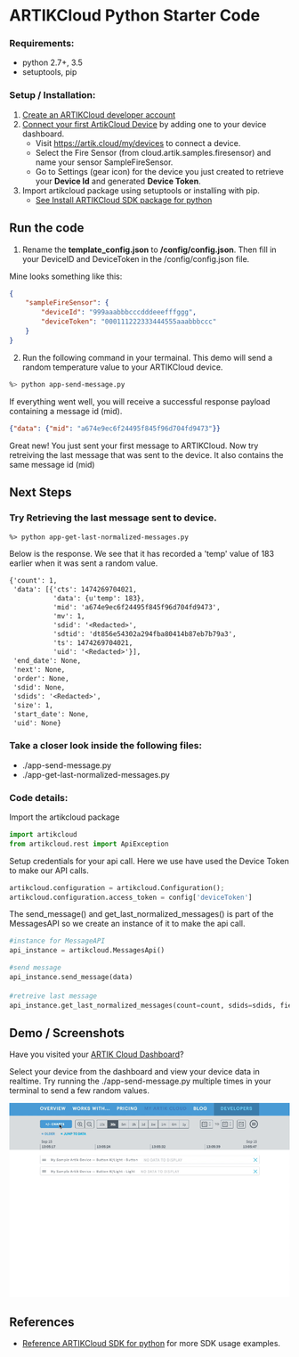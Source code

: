 # ARTIKCloud Python Starter Code


### Requirements:
* python 2.7+,  3.5
* setuptools, pip


### Setup / Installation:

 1. [Create an ARTIKCloud developer account](https://developer.artik.cloud/)
 2. [Connect your first ArtikCloud Device](https://artik.cloud/my/devices) by adding one to your device dashboard.  
    * Visit https://artik.cloud/my/devices to connect a device.
    * Select the Fire Sensor (from cloud.artik.samples.firesensor) and name your sensor SampleFireSensor.  
    * Go to Settings (gear icon) for the device you just created to retrieve your **Device Id** and generated **Device Token**. 
 3. Import artikcloud package using setuptools or installing with pip.  
     * [See Install ARTIKCloud SDK package for python](https://github.com/artikcloud/artikcloud-python) 


## Run the code


1. Rename the **template_config.json** to **/config/config.json**.  Then fill in your DeviceID and DeviceToken in the /config/config.json file.

Mine looks something like this:
```json
{
	"sampleFireSensor": {
		"deviceId": "999aaabbbcccdddeeefffggg",
		"deviceToken": "000111222333444555aaabbbccc"
	}
}
```

2. Run the following command in your termainal.  This demo will send a random temperature value to your ARTIKCloud device.  

```bash
%> python app-send-message.py
```

If everything went well, you will receive a successful response payload containing a message id (mid).
```json
{"data": {"mid": "a674e9ec6f24495f845f96d704fd9473"}}
```

Great new!    You just sent your first message to ARTIKCloud.  Now try retreiving the last message that was sent to the device.  It also contains the same message id (mid)

## Next Steps
### Try Retrieving the last message sent to device.  

```
%> python app-get-last-normalized-messages.py
```

Below is the response.  We see that it has recorded a 'temp' value of 183 earlier when it was sent a random value.
```
{'count': 1,
 'data': [{'cts': 1474269704021,
           'data': {u'temp': 183},
           'mid': 'a674e9ec6f24495f845f96d704fd9473',
           'mv': 1,
           'sdid': '<Redacted>',
           'sdtid': 'dt856e54302a294fba80414b87eb7b79a3',
           'ts': 1474269704021,
           'uid': '<Redacted>'}],
 'end_date': None,
 'next': None,
 'order': None,
 'sdid': None,
 'sdids': '<Redacted>',
 'size': 1,
 'start_date': None,
 'uid': None}
 ```
 
### Take a closer look inside the following files:
* ./app-send-message.py 
* ./app-get-last-normalized-messages.py


### Code details:
Import the artikcloud package
```python
import artikcloud
from artikcloud.rest import ApiException
```

Setup credentials for your api call.  Here we use have used the Device Token to make our API calls.
```python
artikcloud.configuration = artikcloud.Configuration();
artikcloud.configuration.access_token = config['deviceToken']
```

The send_message() and get_last_normalized_messages() is part of the MessagesAPI so we create an instance of it to make the api call.
```python
#instance for MessageAPI
api_instance = artikcloud.MessagesApi()
```


```python
#send message
api_instance.send_message(data)

#retreive last message
api_instance.get_last_normalized_messages(count=count, sdids=sdids, field_presence=field_presence)
```

## Demo / Screenshots
Have you visited your [ARTIK Cloud Dashboard](https://artik.cloud/my/devices)?

Select your device from the dashboard and view your device data in realtime.   Try running the ./app-send-message.py multiple times in your terminal to send a few random values.

![GitHub Logo](./img/img-demo-send-message.gif)

## References
* [Reference ARTIKCloud SDK for python](https://github.com/artikcloud/artikcloud-python) for more SDK usage examples.
